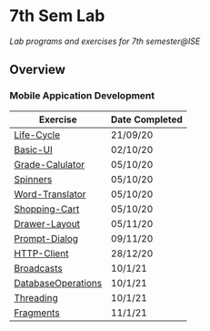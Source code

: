 # 7th Sem Lab

_Lab programs and exercises for 7th semester@ISE_

## Overview

### Mobile Appication Development

| Exercise                                                                | Date Completed |
| ----------------------------------------------------------------------- | -------------- |
| [Life-Cycle](Mobile-Application-Development/Life-Cycle)                 | 21/09/20       |
| [Basic-UI](Mobile-Application-Development/BasicUI)                      | 02/10/20       |
| [Grade-Calulator](Mobile-Application-Development/Grade-Calculator)      | 05/10/20       |
| [Spinners](Mobile-Application-Development/Spinners)                     | 05/10/20       |
| [Word-Translator](Mobile-Application-Development/Word-Translator)       | 05/10/20       |
| [Shopping-Cart](Mobile-Application-Development/Shopping-Cart)           | 05/10/20       |
| [Drawer-Layout](Mobile-Application-Development/Drawer-Layout)           | 05/11/20       |
| [Prompt-Dialog](Mobile-Application-Development/Prompt-Dialog)           | 09/11/20       |
| [HTTP-Client](Mobile-Application-Development/HTTP_Client)               | 28/12/20       |
| [Broadcasts](Mobile-Application-Development/Broadcasts)                 | 10/1/21        |
| [DatabaseOperations](Mobile-Application-Development/DatabaseOperations) | 10/1/21        |
| [Threading](Mobile-Application-Development/Threading)                   | 10/1/21        |
| [Fragments](Mobile-Application-Development/Fragments)                   | 11/1/21        |
